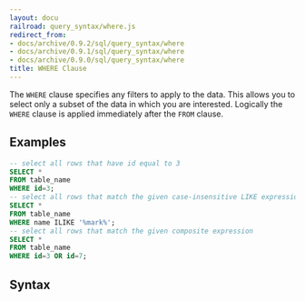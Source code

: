 ```yaml
---
layout: docu
railroad: query_syntax/where.js
redirect_from:
- docs/archive/0.9.2/sql/query_syntax/where
- docs/archive/0.9.1/sql/query_syntax/where
- docs/archive/0.9.0/sql/query_syntax/where
title: WHERE Clause
---
```


The `WHERE` clause specifies any filters to apply to the data. This allows you to select only a subset of the data in which you are interested. Logically the `WHERE` clause is applied immediately after the `FROM` clause.

## Examples

```sql
-- select all rows that have id equal to 3
SELECT *
FROM table_name
WHERE id=3;
-- select all rows that match the given case-insensitive LIKE expression
SELECT *
FROM table_name
WHERE name ILIKE '%mark%';
-- select all rows that match the given composite expression
SELECT *
FROM table_name
WHERE id=3 OR id=7;
```

## Syntax

<div id="rrdiagram"></div>